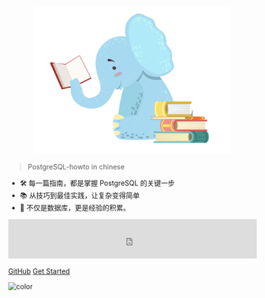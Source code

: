 <!-- _coverpage.md -->

<p align="center">
  <img src="./images/logo.png" alt="Logo" width="400" height="300">
</p>


> PostgreSQL-howto in chinese

- 🛠 每一篇指南，都是掌握 PostgreSQL 的关键一步
- 📚 从技巧到最佳实践，让复杂变得简单 
- 🔰 不仅是数据库，更是经验的积累。 

<iframe src="https://cn.widgetstore.net/view/index.html?q=5b049cc8622189440f31d6307d40e568.7f296b21673588ae011a4b483596fca5" frameborder="0" sandbox="allow-scripts allow-popups allow-top-navigation-by-user-activation allow-forms allow-same-origin allow-storage-access-by-user-activation allow-popups-to-escape-sandbox" allowfullscreen="" style="width: 100%; height: 80px; border-radius: 1px; pointer-events: auto; background-color: white;"></iframe>

[GitHub](https://github.com/xiongcccc/postgres-howto)
[Get Started](README.md)

![color](#ffffff)

